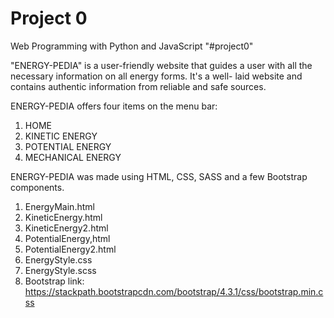 # Project 0

Web Programming with Python and JavaScript
"#project0"

"ENERGY-PEDIA" is a user-friendly website that guides a user with all the necessary information on all energy forms.
 It's a well- laid website and contains authentic information from reliable and safe sources.

 ENERGY-PEDIA offers four items on the menu bar:
 1. HOME
 2. KINETIC ENERGY
 3. POTENTIAL ENERGY
 4. MECHANICAL ENERGY

ENERGY-PEDIA was made using HTML, CSS, SASS and a few Bootstrap components.
1. EnergyMain.html
2. KineticEnergy.html
3. KineticEnergy2.html
4. PotentialEnergy,html
5. PotentialEnergy2.html
6. EnergyStyle.css
7. EnergyStyle.scss
8. Bootstrap link: https://stackpath.bootstrapcdn.com/bootstrap/4.3.1/css/bootstrap.min.css
